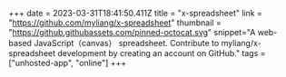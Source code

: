+++
date = 2023-03-31T18:41:50.411Z
title = "x-spreadsheet"
link = "https://github.com/myliang/x-spreadsheet"
thumbnail = "https://github.githubassets.com/pinned-octocat.svg"
snippet="A web-based JavaScript（canvas） spreadsheet. Contribute to myliang/x-spreadsheet development by creating an account on GitHub."
tags = ["unhosted-app", "online"]
+++
